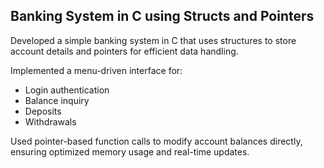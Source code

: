 ## Banking System in C using Structs and Pointers  

Developed a simple banking system in C that uses structures to store account details and pointers for efficient data handling.  

Implemented a menu-driven interface for:  
- Login authentication  
- Balance inquiry  
- Deposits  
- Withdrawals  

Used pointer-based function calls to modify account balances directly, ensuring optimized memory usage and real-time updates.  

